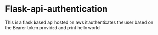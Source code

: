 # Flask-api-authentication
This is a flask based api hosted on aws it authenticates the user based on the Bearer token provided and print hello world
